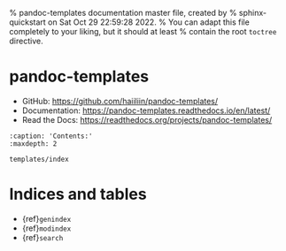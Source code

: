 % pandoc-templates documentation master file, created by
% sphinx-quickstart on Sat Oct 29 22:59:28 2022.
% You can adapt this file completely to your liking, but it should at least
% contain the root `toctree` directive.

# pandoc-templates

- GitHub: <https://github.com/haiiliin/pandoc-templates/>
- Documentation: <https://pandoc-templates.readthedocs.io/en/latest/>
- Read the Docs: <https://readthedocs.org/projects/pandoc-templates/>

```{toctree}
:caption: 'Contents:'
:maxdepth: 2

templates/index
```

# Indices and tables

- {ref}`genindex`
- {ref}`modindex`
- {ref}`search`
